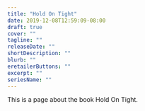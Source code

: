 ```yaml
---
title: "Hold On Tight"
date: 2019-12-08T12:59:09-08:00
draft: true
cover: ""
tagline: ""
releaseDate: ""
shortDescription: ""
blurb: ""
eretailerButtons: ""
excerpt: ""
seriesName: ""
---
```


This is a page about the book Hold On Tight. 